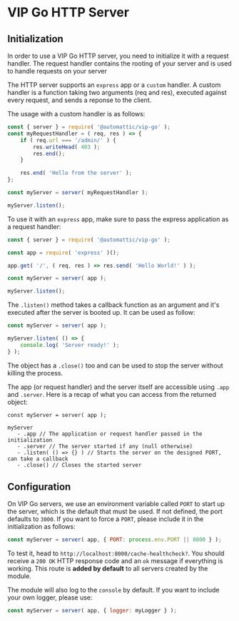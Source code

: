 # VIP Go HTTP Server

## Initialization

In order to use a VIP Go HTTP server, you need to initialize it with a request handler. The request handler contains the rooting of your server and is used to handle requests on your server

The HTTP server supports an `express` app or a `custom` handler. A custom handler is a function taking two arguments (req and res), executed against every request, and sends a reponse to the client.

The usage with a custom handler is as follows:

```js
const { server } = require( '@automattic/vip-go' );
const myRequestHandler = ( req, res ) => {
	if ( req.url === '/admin/' ) {
		res.writeHead( 403 );
		res.end();
	}

	res.end( 'Hello from the server' );
};

const myServer = server( myRequestHandler );

myServer.listen();
```

To use it with an `express` app, make sure to pass the express application as a request handler:

```js
const { server } = require( '@automattic/vip-go' );

const app = require( 'express' )();

app.get( '/', ( req, res ) => res.send( 'Hello World!' ) );

const myServer = server( app );

myServer.listen();
```

The `.listen()` method takes a callback function as an argument and it's executed after the server is booted up. It can be used as follow:

```js
const myServer = server( app );

myServer.listen( () => {
	console.log( 'Server ready!' );
} );
```

The object has a `.close()` too and can be used to stop the server without killing the process.

The app (or request handler) and the server itself are accessible using `.app` and `.server`. Here is a recap of what you can access from the returned object:

```
const myServer = server( app );

myServer
   - .app // The application or request handler passed in the initialization
   - .server // The server started if any (null otherwise)
   - .listen( () => {} ) // Starts the server on the designed PORT, can take a callback
   - .close() // Closes the started server
```

## Configuration

On VIP Go servers, we use an environment variable called `PORT` to start up the server, which is the default that must be used. If not defined, the port defaults to `3000`. If you want to force a `PORT`, please include it in the initialization as follows:

```js
const myServer = server( app, { PORT: process.env.PORT || 8000 } );
```

To test it, head to `http://localhost:8000/cache-healthcheck?`. You should receive a `200 OK` HTTP response code and an `ok` message if everything is working. This route is **added by default** to all servers created by the module.

The module will also log to the `console` by default. If you want to include your own logger, please use:

```js
const myServer = server( app, { logger: myLogger } );
```
